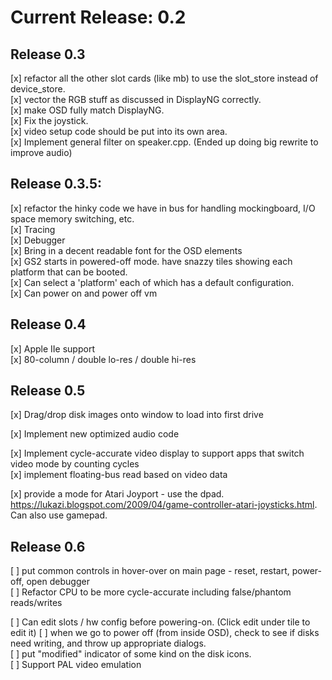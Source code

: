 
# Current Release: 0.2

## Release 0.3

[x] refactor all the other slot cards (like mb) to use the slot_store instead of device_store.  
[x] vector the RGB stuff as discussed in DisplayNG correctly.  
[x] make OSD fully match DisplayNG.  
[x] Fix the joystick.  
[x] video setup code should be put into its own area.  
[x] Implement general filter on speaker.cpp. (Ended up doing big rewrite to improve audio)  

## Release 0.3.5:

[x] refactor the hinky code we have in bus for handling mockingboard, I/O space memory switching, etc.  
[x] Tracing  
[x] Debugger  
[x] Bring in a decent readable font for the OSD elements  
[x] GS2 starts in powered-off mode. have snazzy tiles showing each platform that can be booted.  
[x] Can select a 'platform' each of which has a default configuration.  
[x] Can power on and power off vm  

## Release 0.4

[x] Apple IIe support  
[x] 80-column / double lo-res / double hi-res  

## Release 0.5

[x] Drag/drop disk images onto window to load into first drive  

[x] Implement new optimized audio code  

[x] Implement cycle-accurate video display to support apps that switch video mode by counting cycles  
[x] implement floating-bus read based on video data  

[x] provide a mode for Atari Joyport - use the dpad. https://lukazi.blogspot.com/2009/04/game-controller-atari-joysticks.html. Can also use gamepad.  

## Release 0.6

[ ] put common controls in hover-over on main page - reset, restart, power-off, open debugger  
[ ] Refactor CPU to be more cycle-accurate including false/phantom reads/writes  

[ ] Can edit slots / hw config before powering-on. (Click edit under tile to edit it)
[ ] when we go to power off (from inside OSD), check to see if disks need writing, and throw up appropriate dialogs.  
[ ] put "modified" indicator of some kind on the disk icons.  
[ ] Support PAL video emulation  
